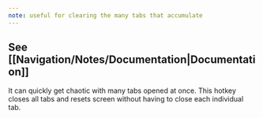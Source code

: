 ```yaml
---
note: useful for clearing the many tabs that accumulate
---
```

## See [[Navigation/Notes/Documentation|Documentation]]

It can quickly get chaotic with many tabs opened at once. This hotkey closes all tabs and resets screen without having to close each individual tab. 




